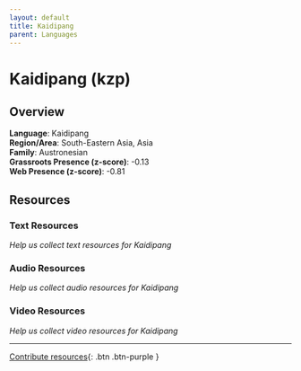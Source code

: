 ```yaml
---
layout: default
title: Kaidipang
parent: Languages
---
```


# Kaidipang (kzp)

## Overview

**Language**: Kaidipang  
**Region/Area**: South-Eastern Asia, Asia  
**Family**: Austronesian  
**Grassroots Presence (z-score)**: -0.13  
**Web Presence (z-score)**: -0.81  

## Resources

### Text Resources
*Help us collect text resources for Kaidipang*

### Audio Resources
*Help us collect audio resources for Kaidipang*

### Video Resources
*Help us collect video resources for Kaidipang*

---

[Contribute resources](https://forms.office.com/e/1SfLJx3u1r){: .btn .btn-purple }
